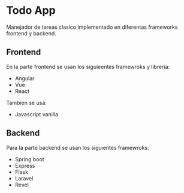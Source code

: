 # Todo App

Manejador de tareas clasico implementado en diferentas frameworks frontend y backend.

## Frontend
En la parte frontend se usan los siguieentes framewroks y libreria:
- Angular
- Vue
- React

Tambien se usa:
- Javascript vanilla

## Backend
Para la parte backend se usan los siguientes framewroks:
- Spring boot
- Express
- Flask
- Laravel
- Revel

